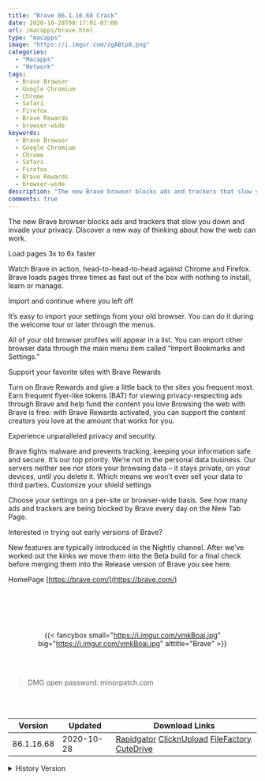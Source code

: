 ```yaml
---
title: "Brave 86.1.16.68 Crack"
date: 2020-10-28T00:17:01-07:00
url: /macapps/brave.html
type: "macapps"
image: "https://i.imgur.com/zgABtp8.png"
categories:
  - "Macapps"
  - "Network"
tags:
  - Brave Browser
  - Google Chromium
  - Chrome
  - Safari
  - Firefox
  - Brave Rewards
  - browser-wide
keywords:
  - Brave Browser
  - Google Chromium
  - Chrome
  - Safari
  - Firefox
  - Brave Rewards
  - browser-wide
description: "The new Brave browser blocks ads and trackers that slow you down and invade your privacy. Discover a new way of thinking about how the web can work"
comments: true
---
```


The new Brave browser blocks ads and trackers that slow you down and invade your privacy. Discover a new way of thinking about how the web can work.

Load pages 3x to 6x faster

Watch Brave in action, head-to-head-to-head against Chrome and Firefox. Brave loads pages three times as fast out of the box with nothing to install, learn or manage.

Import and continue where you left off

It’s easy to import your settings from your old browser. You can do it during the welcome tour or later through the menus.

All of your old browser profiles will appear in a list. You can import other browser data through the main menu item called “Import Bookmarks and Settings.”

Support your favorite sites with Brave Rewards 

Turn on Brave Rewards and give a little back to the sites you frequent most. Earn frequent flyer-like tokens (BAT) for viewing privacy-respecting ads through Brave and help fund the content you love Browsing the web with Brave is free: with Brave Rewards activated, you can support the content creators you love at the amount that works for you.

Experience unparalleled privacy and security. 

Brave fights malware and prevents tracking, keeping your information safe and secure. It’s our top priority. We’re not in the personal data business. Our servers neither see nor store your browsing data – it stays private, on your devices, until you delete it. Which means we won’t ever sell your data to third parties.
Customize your shield settings

Choose your settings on a per-site or browser-wide basis. See how many ads and trackers are being blocked by Brave every day on the New Tab Page.

Interested in trying out early versions of Brave?

New features are typically introduced in the Nightly channel. After we’ve worked out the kinks we move them into the Beta build for a final check before merging them into the Release version of Brave you see here.

HomePage [https://brave.com/](https://brave.com/)

<br/>
<br/>
<script async src="https://pagead2.googlesyndication.com/pagead/js/adsbygoogle.js"></script>
<ins class="adsbygoogle"
     style="display:block; text-align:center;"
     data-ad-layout="in-article"
     data-ad-format="fluid"
     data-ad-client="ca-pub-8746275014476192"
     data-ad-slot="5144997159"></ins>
<script>
     (adsbygoogle = window.adsbygoogle || []).push({});
</script>
<br/>
<br/>


<center>

{{< fancybox small="https://i.imgur.com/vmkBoai.jpg" big="https://i.imgur.com/vmkBoai.jpg" alttitle="Brave" >}}

</center>

<br/>
<br/>


> DMG open password: minorpatch.com

<br/>

<br/>
<div id="history_version" class="history_version">

| Version | Updated | Download Links |
| ---- | ---- | ---- |
| 86.1.16.68 | 2020-10-28 | [Rapidgator](https://ouo.io/i6bcxg)   [ClicknUpload](https://ouo.io/CkCbQm)   [FileFactory](https://ouo.io/pD7atv)   [CuteDrive](https://ouo.io/hqNZnm) |
<details>
<summary>History Version</summary>

| Version | Updated | Download Links |
| ---- | ---- | ---- |
| 86.1.15.76 | 2020-10-22 | [Rapidgator](https://ouo.io/3TwshP)   [ClicknUpload](https://ouo.io/2V66l4)   [FileFactory](https://ouo.io/sSfsoYj)   [CuteDrive](https://ouo.io/APnBRUB) |
| 86.1.15.75 | 2020-10-18 | [UsersCloud](https://ouo.io/6mQjWmB)   [ClicknUpload](https://ouo.io/sGhUOn)   [FileFactory](https://ouo.io/88Z2Zn)   [CuteDrive](https://ouo.io/DTL9JL) |
| 85.1.14.84 | 2020-09-24 | [UsersCloud](https://ouo.io/uZl2Xp)   [ClicknUpload](https://ouo.io/wecvFWh)   [FileFactory](https://ouo.io/oq576D)   [CuteDrive](https://ouo.io/WKsyEon) |
| 85.1.14.81 | 2020-09-17 | [UsersCloud](https://ouo.io/SzFJjI)   [ClicknUpload](https://ouo.io/hQ0HNc)   [FileFactory](https://ouo.io/EdIP2t)   [CuteDrive](https://ouo.io/7VQqwc) |
</details>

</div>
